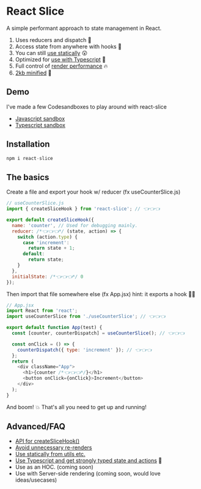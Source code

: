 # React Slice

A simple performant approach to state management in React.

1. Uses reducers and dispatch 🤖
2. Access state from anywhere with hooks 🚀
3. You can still [use statically](https://github.com/kasperpihl/react-slice/blob/master/docs/Statically.md) 😲
4. Optimized for [use with Typescript](https://github.com/kasperpihl/react-slice/blob/master/docs/Typescript.md) 💙
5. Full control of [render performance](https://github.com/kasperpihl/react-slice/blob/master/docs/Rerenders.md) 🔥
6. [2kb minified](https://bundlephobia.com/result?p=react-slice) 💪

## Demo

I've made a few Codesandboxes to play around with react-slice

- [Javascript sandbox](https://codesandbox.io/s/clever-worker-bpq1g)
- [Typescript sandbox](https://codesandbox.io/s/youthful-mendel-ze693)

## Installation

```js
npm i react-slice
```

## The basics

Create a file and export your hook w/ reducer (fx useCounterSlice.js)

```js
// useCounterSlice.js
import { createSliceHook } from 'react-slice'; // 👈👈👈

export default createSliceHook({
  name: 'counter', // Used for debugging mainly.
  reducer: /*👈👈👈*/ (state, action) => {
    switch (action.type) {
      case 'increment':
        return state + 1;
      default:
        return state;
    }
  },
  initialState: /*👈👈👈*/ 0
});
```

Then import that file somewhere else (fx App.jsx)
hint: it exports a hook 🏴‍☠️

```js
// App.jsx
import React from 'react';
import useCounterSlice from './useCounterSlice'; // 👈👈👈

export default function App(test) {
  const [counter, counterDispatch] = useCounterSlice(); // 👈👈👈

  const onClick = () => {
    counterDispatch({ type: 'increment' }); // 👈👈👈
  };
  return (
    <div className="App">
      <h1>{counter /*👈👈👈*/}</h1>
      <button onClick={onClick}>Increment</button>
    </div>
  );
}
```

And boom! 💥 That's all you need to get up and running!

## Advanced/FAQ

- [API for createSliceHook()](https://github.com/kasperpihl/react-slice/blob/master/docs/API.md)
- [Avoid unnecessary re-renders](https://github.com/kasperpihl/react-slice/blob/master/docs/Rerenders.md)
- [Use statically from utils etc.](https://github.com/kasperpihl/react-slice/blob/master/docs/Statically.md)
- [Use Typescript and get strongly typed state and actions](https://github.com/kasperpihl/react-slice/blob/master/docs/Typescript.md) 💙
- Use as an HOC. (coming soon)
- Use with Server-side rendering (coming soon, would love ideas/usecases)

